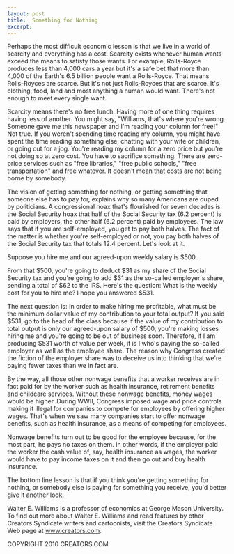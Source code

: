 ```yaml
---
layout: post
title:  Something for Nothing
excerpt:
---
```


Perhaps the most difficult economic lesson is that we live in a world of scarcity and everything has a cost. Scarcity exists whenever human wants exceed the means to satisfy those wants. For example, Rolls-Royce produces less than 4,000 cars a year but it's a safe bet that more than 4,000 of the Earth's 6.5 billion people want a Rolls-Royce. That means Rolls-Royces are scarce. But it's not just Rolls-Royces that are scarce. It's clothing, food, land and most anything a human would want. There's not enough to meet every single want.

Scarcity means there's no free lunch. Having more of one thing requires having less of another. You might say, "Williams, that's where you're wrong. Someone gave me this newspaper and I'm reading your column for free!" Not true. If you weren't spending time reading my column, you might have spent the time reading something else, chatting with your wife or children, or going out for a jog. You're reading my column for a zero price but you're not doing so at zero cost. You have to sacrifice something. There are zero-price services such as "free libraries," "free public schools," "free transportation" and free whatever. It doesn't mean that costs are not being borne by somebody.

The vision of getting something for nothing, or getting something that someone else has to pay for, explains why so many Americans are duped by politicians. A congressional hoax that's flourished for seven decades is the Social Security hoax that half of the Social Security tax (6.2 percent) is paid by employers, the other half (6.2 percent) paid by employees. The law says that if you are self-employed, you get to pay both halves. The fact of the matter is whether you're self-employed or not, you pay both halves of the Social Security tax that totals 12.4 percent. Let's look at it.

Suppose you hire me and our agreed-upon weekly salary is $500.

 From that $500, you're going to deduct $31 as my share of the Social Security tax and you're going to add $31 as the so-called employer's share, sending a total of $62 to the IRS. Here's the question: What is the weekly cost for you to hire me? I hope you answered $531. 

The next question is: In order to make hiring me profitable, what must be the minimum dollar value of my contribution to your total output? If you said $531, go to the head of the class because if the value of my contribution to total output is only our agreed-upon salary of $500, you're making losses hiring me and you're going to be out of business soon. Therefore, if I am producing $531 worth of value per week, it is I who's paying the so-called employer as well as the employee share. The reason why Congress created the fiction of the employer share was to deceive us into thinking that we're paying fewer taxes than we in fact are.

By the way, all those other nonwage benefits that a worker receives are in fact paid for by the worker such as health insurance, retirement benefits and childcare services. Without these nonwage benefits, money wages would be higher. During WWII, Congress imposed wage and price controls making it illegal for companies to compete for employees by offering higher wages. That's when we saw many companies start to offer nonwage benefits, such as health insurance, as a means of competing for employees. 

Nonwage benefits turn out to be good for the employee because, for the most part, he pays no taxes on them. In other words, if the employer paid the worker the cash value of, say, health insurance as wages, the worker would have to pay income taxes on it and then go out and buy health insurance.

The bottom line lesson is that if you think you're getting something for nothing, or somebody else is paying for something you receive, you'd better give it another look.

Walter E. Williams is a professor of economics at George Mason University. To find out more about Walter E. Williams and read features by other Creators Syndicate writers and cartoonists, visit the Creators Syndicate Web page at www.creators.com.

COPYRIGHT 2010 CREATORS.COM
